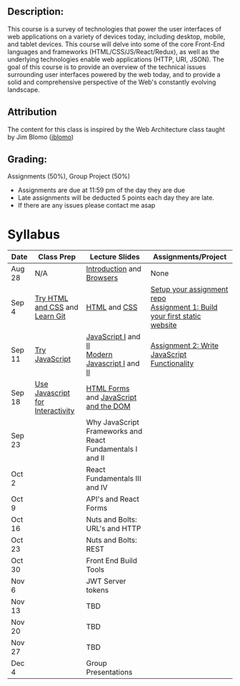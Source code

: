 ## Description:
This course is a survey of technologies that power the user interfaces of web applications on a variety of devices today, including desktop, mobile, and tablet devices. This course will delve into some of the core Front-End languages and frameworks  (HTML/CSS/JS/React/Redux), as well as the underlying technologies enable web applications (HTTP, URI, JSON). The goal of this course is to provide an overview of the technical issues surrounding user interfaces powered by the web today, and to provide a solid and comprehensive perspective of the Web's constantly evolving landscape.

## Attribution
The content for this class is inspired by the Web Architecture class taught by Jim Blomo ([jblomo](https://github.com/jblomo))

## Grading:
Assignments (50%), Group Project (50%)
 - Assignments are due at 11:59 pm of the day they are due
 - Late assignments will be deducted 5 points each day they are late.
 - If there are any issues please contact me asap

# Syllabus

| Date   | Class Prep                                                                                                      | Lecture Slides                                                                                                                                                                                                                                                            | Assignments/Project                                                                                                                                                |
|--------|-----------------------------------------------------------------------------------------------------------------|---------------------------------------------------------------------------------------------------------------------------------------------------------------------------------------------------------------------------------------------------------------------------|--------------------------------------------------------------------------------------------------------------------------------------------------------------------|
| Aug 28 | N/A                                                                                                             | [Introduction](/lectures/content/html/l-introduction.html) and [Browsers](/lectures/content/html/l-browsers.html)                                                                                                                                                         | None                                                                                                                                                               |
| Sep 4  | [Try HTML and CSS](/class_prep/p-try-html-css.html) and [Learn Git](https://www.codecademy.com/learn/learn-git) | [HTML](/lectures/content/html/l-intro-to-html.html) and [CSS](/lectures/content/html/l-intro-to-css.html)                                                                                                                                                                 | [Setup your assignment repo](/class_prep/p-get-repo-setup.html) <br /> [Assignment 1: Build your first static website](/assignments/a-build-a-static-website.html) |
| Sep 11 | [Try JavaScript](/class_prep/p-try-javascript.html)                                                             | [JavaScript I](/lectures/content/html/l-javascript-basics-1.html) and [II](/lectures/content/html/l-javascript-basics-2.html) <br /> [Modern Javascript I](/lectures/content/html/l-modern-javascript-1.html) and [II](/lectures/content/html/l-modern-javascript-2.html) | [Assignment 2: Write JavaScript Functionality](/assignments/a-write-javascript-functionality.html)                                                                 |
| Sep 18 | [Use Javascript for Interactivity](/class_prep/p-use-javascript-for-interactivity.html)                         | [HTML Forms](/lectures/content/html/l-html-forms.html) and [JavaScript and the DOM](/lectures/content/html/l-javascript-and-the-dom.html)                                                                                                                                 |                                                                                                                                                                    |
| Sep 23 |                                                                                                                 | Why JavaScript Frameworks and React Fundamentals I and II                                                                                                                                                                                                                 |                                                                                                                                                                    |
| Oct 2  |                                                                                                                 | React Fundamentals III and IV                                                                                                                                                                                                                                             |                                                                                                                                                                    |
| Oct 9  |                                                                                                                 | API's and React Forms                                                                                                                                                                                                                                                     |                                                                                                                                                                    |
| Oct 16 |                                                                                                                 | Nuts and Bolts: URL's and HTTP                                                                                                                                                                                                                                            |                                                                                                                                                                    |
| Oct 23 |                                                                                                                 | Nuts and Bolts: REST                                                                                                                                                                                                                                                      |                                                                                                                                                                    |
| Oct 30 |                                                                                                                 | Front End Build Tools                                                                                                                                                                                                                                                     |                                                                                                                                                                    |
| Nov 6  |                                                                                                                 | JWT Server tokens                                                                                                                                                                                                                                                         |                                                                                                                                                                    |
| Nov 13 |                                                                                                                 | TBD                                                                                                                                                                                                                                                                       |                                                                                                                                                                    |
| Nov 20 |                                                                                                                 | TBD                                                                                                                                                                                                                                                                       |                                                                                                                                                                    |
| Nov 27 |                                                                                                                 | TBD                                                                                                                                                                                                                                                                       |                                                                                                                                                                    |
| Dec 4  |                                                                                                                 | Group Presentations                                                                                                                                                                                                                                                       |                                                                                                                                                                    |
